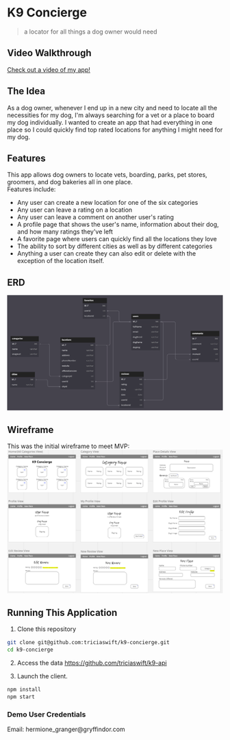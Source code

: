 # K9 Concierge

> a locator for all things a dog owner would need

## Video Walkthrough 
[Check out a video of my app!](https://www.loom.com/share/1ac2fc870af74d4e84134b653fb02c4e?sid=020ddee5-11f0-4911-9430-0f32371082fa)

## The Idea

As a dog owner, whenever I end up in a new city and need to locate all the necessities for my dog, I'm always searching for a vet or a place to board my dog individually. I wanted to create an app that had everything in one place so I could quickly find top rated locations for anything I might need for my dog.

## Features

This app allows dog owners to locate vets, boarding, parks, pet stores, groomers, and dog bakeries all in one place. <br />
Features include:

- Any user can create a new location for one of the six categories
- Any user can leave a rating on a location
- Any user can leave a comment on another user's rating
- A profile page that shows the user's name, information about their dog, and how many ratings they've left
- A favorite page where users can quickly find all the locations they love
- The ability to sort by different cities as well as by different categories
- Anything a user can create they can also edit or delete with the exception of the location itself.

## ERD

<img src="./src/assets/K9-Concierge-ERD.png">

## Wireframe

This was the initial wireframe to meet MVP: <br />
<img src="./src/assets/mvp-wireframe.png">

## Running This Application

1. Clone this repository

```sh
git clone git@github.com:triciaswift/k9-concierge.git
cd k9-concierge
```

2. Access the data
   https://github.com/triciaswift/k9-api

3. Launch the client.

```sh
npm install
npm start
```

### Demo User Credentials

<p>
Email: hermione_granger@gryffindor.com <br />
</p>
